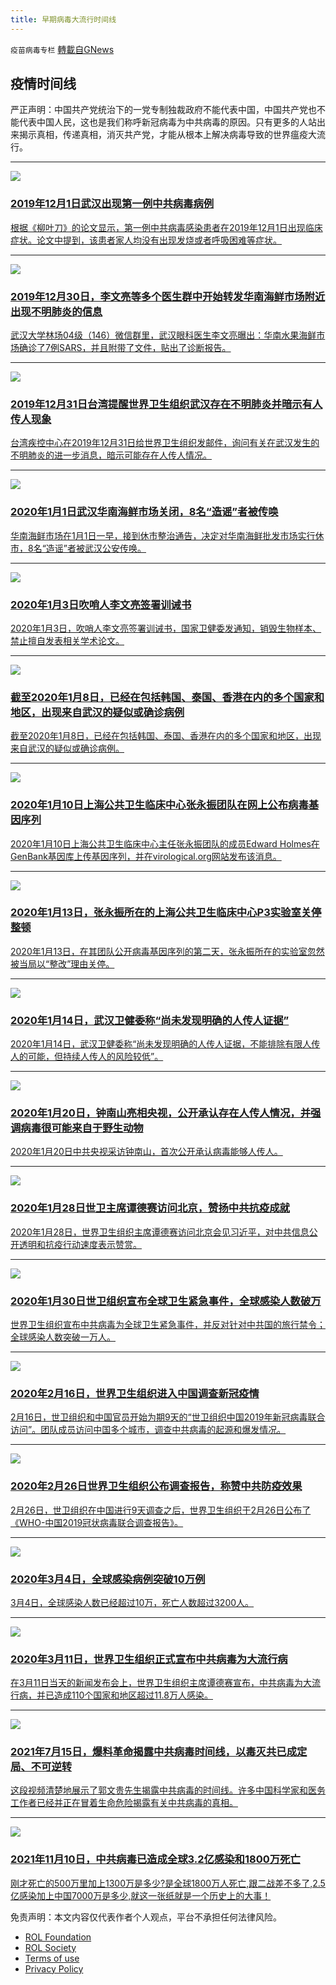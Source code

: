 ```yaml
---
title: 早期病毒大流行时间线
---
```

`疫苗病毒专栏` [轉載自GNews](https://gnews.org/zh-hans/1747399/)

## 疫情时间线

严正声明：中国共产党统治下的一党专制独裁政府不能代表中国，中国共产党也不能代表中国人民，这也是我们称呼新冠病毒为中共病毒的原因。只有更多的人站出来揭示真相，传递真相，消灭共产党，才能从根本上解决病毒导致的世界瘟疫大流行。

* * *



[![](https://assets.gnews.org/wp-content/uploads/2021/12/IMG_20210528_144838_693-397x225-1.jpg)](https://gnews.org/zh-hans/1282299/)


### [2019年12月1日武汉出现第一例中共病毒病例](https://gnews.org/zh-hans/1282299/)

[根据《柳叶刀》的论文显示，第一例中共病毒感染患者在2019年12月1日出现临床症状。论文中提到，该患者家人均没有出现发烧或者呼吸困难等症状。](https://gnews.org/zh-hans/1282299/)



* * *





![](https://assets.gnews.org/wp-content/uploads/2021/12/D4E9CC4B-F6F3-402F-8483-1CD82B5BE46E-400x225-1-400x225-1.jpeg)


### [2019年12月30日，李文亮等多个医生群中开始转发华南海鲜市场附近出现不明肺炎的信息](https://gnews.org/zh-hans/1287557/)

[武汉大学林场04级（146）微信群里，武汉眼科医生李文亮曝出：华南水果海鲜市场确诊了7例SARS，并且附带了文件，贴出了诊断报告。](https://gnews.org/zh-hans/1287557/)



* * *




[![](https://assets.gnews.org/wp-content/uploads/2021/12/logo_square.jpg)](https://gnews.org/zh-hans/1282489/)


### [2019年12月31日台湾提醒世界卫生组织武汉存在不明肺炎并暗示有人传人现象](https://gnews.org/zh-hans/1282489/)

[台湾疾控中心在2019年12月31日给世界卫生组织发邮件，询问有关在武汉发生的不明肺炎的进一步消息，暗示可能存在人传人情况。](https://gnews.org/zh-hans/1282489/)



* * *




[![](https://assets.gnews.org/wp-content/uploads/2021/12/39FD0AC0-679F-4C34-8406-E15C502633BA-1.png)](https://gnews.org/zh-hans/1282634/)


### [2020年1月1日武汉华南海鲜市场关闭，8名“造谣”者被传唤](https://gnews.org/zh-hans/1282634/)

[华南海鲜市场在1月1日一早，接到休市整治通告，决定对华南海鲜批发市场实行休市，8名“造谣”者被武汉公安传唤。](https://gnews.org/zh-hans/1282634/)



* * *


[![](https://assets.gnews.org/wp-content/uploads/2021/12/48456318-1344-4D67-9FF7-2F3D0B227484-1.png)](https://gnews.org/zh-hans/1282668/)


### [2020年1月3日吹哨人李文亮签署训诫书](https://gnews.org/zh-hans/1282668/)

[2020年1月3日，吹哨人李文亮签署训诫书，国家卫健委发通知，销毁生物样本、禁止擅自发表相关学术论文。](https://gnews.org/zh-hans/1282668/)



* * *


[![](https://assets.gnews.org/wp-content/uploads/2021/12/111025672_hi060208732_afp.jpg)](https://gnews.org/zh-hans/1287804/)


### [截至2020年1月8日，已经在包括韩国、泰国、香港在内的多个国家和地区，出现来自武汉的疑似或确诊病例](https://gnews.org/zh-hans/1287804/)

[截至2020年1月8日，已经在包括韩国、泰国、香港在内的多个国家和地区，出现来自武汉的疑似或确诊病例。](https://gnews.org/zh-hans/1287804/)



* * *


![](https://assets.gnews.org/wp-content/uploads/2021/12/F6DB5D9B-B878-41B3-A108-378EDD94206D-1.jpeg)


### [2020年1月10日上海公共卫生临床中心张永振团队在网上公布病毒基因序列](https://gnews.org/zh-hans/1284415/)

[2020年1月10日上海公共卫生临床中心主任张永振团队的成员Edward Holmes在GenBank基因库上传基因序列，并在virological.org网站发布该消息。](https://gnews.org/zh-hans/1284415/)



* * *


[![](https://assets.gnews.org/wp-content/uploads/2021/12/C9804D8B-C7E9-44A6-ACAA-55B32B03CE46-2.jpeg)](https://gnews.org/zh-hans/1284529/)


### [2020年1月13日，张永振所在的上海公共卫生临床中心P3实验室关停整顿](https://gnews.org/zh-hans/1284529/)

[2020年1月13日，在其团队公开病毒基因序列的第二天，张永振所在的实验室忽然被当局以“整改”理由关停。](https://gnews.org/zh-hans/1284529/)



* * *


[![](https://assets.gnews.org/wp-content/uploads/2021/12/B3B8698F-7DD9-42D4-8EC3-8C37C292B579-1-2.png)](https://gnews.org/zh-hans/1284559/)


### [2020年1月14日，武汉卫健委称“尚未发现明确的人传人证据”](https://gnews.org/zh-hans/1284559/)

[2020年1月14日，武汉卫健委称“尚未发现明确的人传人证据，不能排除有限人传人的可能，但持续人传人的风险较低”。](https://gnews.org/zh-hans/1284559/)



* * *


[![](https://assets.gnews.org/wp-content/uploads/2021/12/D09B09EC-7237-44B2-8A9B-E45575ACEA7F-1.png)](https://gnews.org/zh-hans/1284740/)


### [2020年1月20日，钟南山亮相央视，公开承认存在人传人情况，并强调病毒很可能来自于野生动物](https://gnews.org/zh-hans/1284740/)

[2020年1月20日中共央视采访钟南山，首次公开承认病毒能够人传人。](https://gnews.org/zh-hans/1284740/)



* * *


[![](https://assets.gnews.org/wp-content/uploads/2021/12/8EF1E071-C833-474B-8ADC-2E4ADB6308D2-1.png)](https://gnews.org/zh-hans/1284830/)


### [2020年1月28日世卫主席谭德赛访问北京，赞扬中共抗疫成就](https://gnews.org/zh-hans/1284830/)

[2020年1月28日，世界卫生组织主席谭德赛访问北京会见习近平，对中共信息公开透明和抗疫行动速度表示赞赏。](https://gnews.org/zh-hans/1284830/)



* * *


[![](https://assets.gnews.org/wp-content/uploads/2021/12/60295086-190e-48dd-abd0-70bf434cbad6.jpeg)](https://gnews.org/zh-hans/1284895/)


### [2020年1月30日世卫组织宣布全球卫生紧急事件，全球感染人数破万](https://gnews.org/zh-hans/1284895/)

[世界卫生组织宣布中共病毒为全球卫生紧急事件，并反对针对中共国的旅行禁令；全球感染人数突破一万人。](https://gnews.org/zh-hans/1284895/)



* * *


[![](https://assets.gnews.org/wp-content/uploads/2021/12/54129480_303.jpg)](https://gnews.org/zh-hans/1285035/)


### [2020年2月16日，世界卫生组织进入中国调查新冠疫情](https://gnews.org/zh-hans/1285035/)

[2月16日，世卫组织和中国官员开始为期9天的“世卫组织中国2019年新冠病毒联合访问”。团队成员访问中国多个城市，调查中共病毒的起源和爆发情况。](https://gnews.org/zh-hans/1285035/)



* * *


[![](https://assets.gnews.org/wp-content/uploads/2021/12/915b9189bc075dbb250e29b17a7b96b2.jpg)](https://gnews.org/zh-hans/1285066/)


### [2020年2月26日世界卫生组织公布调查报告，称赞中共防疫效果](https://gnews.org/zh-hans/1285066/)

[2月26日，世卫组织在中国进行9天调查之后，世界卫生组织于2月26日公布了《WHO-中国2019冠状病毒联合调查报告》。](https://gnews.org/zh-hans/1285066/)



* * *


[![](https://assets.gnews.org/wp-content/uploads/2021/12/2AA07EF8-794B-49BE-ACAA-7FF307E23496-768x459-1.png)](https://gnews.org/zh-hans/1285122/)


### [2020年3月4日，全球感染病例突破10万例](https://gnews.org/zh-hans/1285122/)

[3月4日，全球感染人数已经超过10万，死亡人数超过3200人。](https://gnews.org/zh-hans/1285122/)



* * *


[![](https://assets.gnews.org/wp-content/uploads/2021/12/merlin_170354661_5100771d-2d52-4e35-9513-90de726a2a66-master1050-1.jpg)](https://gnews.org/zh-hans/1285130/)


### [2020年3月11日，世界卫生组织正式宣布中共病毒为大流行病](https://gnews.org/zh-hans/1285130/)

[在3月11日当天的新闻发布会上，世界卫生组织主席谭德赛宣布，中共病毒为大流行病，并已造成110个国家和地区超过11.8万人感染。](https://gnews.org/zh-hans/1285130/)



* * *


[![](https://assets.gnews.org/wp-content/uploads/2021/12/Hong_Kong_Book_Fair_48528-2-2.jpg)](https://gnews.org/zh-hans/1398564/)


### [2021年7月15日，爆料革命揭露中共病毒时间线，以毒灭共已成定局、不可逆转](https://gnews.org/zh-hans/1398564/)

[这段视频清楚地展示了郭文贵先生揭露中共病毒的时间线。许多中国科学家和医务工作者已经并正在冒着生命危险揭露有关中共病毒的真相。](https://gnews.org/zh-hans/1398564/)



* * *


[![](https://assets.gnews.org/wp-content/uploads/2021/12/snapshot_副本-1.jpg)](https://gnews.org/zh-hans/1654827/)


### [2021年11月10日，中共病毒已造成全球3.2亿感染和1800万死亡](https://gnews.org/zh-hans/1654827/)

[刚才死亡的500万里加上1300万是多少?是全球1800万人死亡,跟二战差不多了,2.5亿感染加上中国7000万是多少,就这一张纸就是一个历史上的大事！](https://gnews.org/zh-hans/1654827/)











 

免责声明：本文内容仅代表作者个人观点，平台不承担任何法律风险。

- [ROL Foundation](https://rolfoundation.org/)
- [ROL Society](https://rolsociety.org/)
- [Terms of use](https://gnews.org/terms-of-use-3/)
- [Privacy Policy](https://gnews.org/privacy-policy/)
